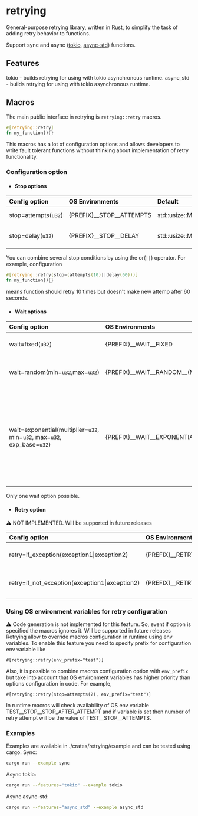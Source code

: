 # retrying

General-purpose retrying library, written in Rust, to simplify the task of adding retry behavior to functions.

Support sync and async ([tokio](https://tokio.rs/), [async-std](https://async.rs/)) functions.

## Features
tokio - builds retrying for using with tokio asynchronous runtime.
async_std - builds retrying for using with tokio asynchronous runtime.

## Macros

The main public interface in retrying is ```retrying::retry``` macros.

```rust
#[retrying::retry]
fn my_function(){}
```
This macros has a lot of configuration options and allows developers to write fault tolerant functions without thinking about implementation of retry functionality.

### Configuration option
* #### Stop options
| Config option | OS Environments | Default | Description|
|:---|:---|:---|:---|
| stop=attempts(`u32`) | {PREFIX}__STOP__ATTEMPTS | std::usize::MAX | Number of retries|
| stop=delay(`u32`) | {PREFIX}__STOP__DELAY | std::usize::MAX | Retrying period (seconds) ||

You can combine several stop conditions by using the or(`||`) operator. For example, configuration  
```rust
#[retrying::retry(stop=(attempts(10)||delay(60)))]
fn my_function(){}
```
means function should retry 10 times but doesn't make new attemp after 60 seconds.


* #### Wait options
| Config option | OS Environments | Default | Description |
| :--- | :--- | :--- | :--- |
| wait=fixed(`u32`) | {PREFIX}__WAIT__FIXED | 0 | Number of seconds between retries |
| wait=random(min=`u32`,max=`u32`) | {PREFIX}__WAIT__RANDOM\__(MIN\|MAX) | min=0,max=3600 | Randomly wait _min_ to _max_ seconds between retries |
| wait=exponential(multiplier=`u32`, min=`u32`, max=`u32`, exp_base=`u32`) | {PREFIX}__WAIT__EXPONENTIAL\__(MULTIPLIER\|MIN\|MAX\|EXP_BASE) | multiplier=1, min=0,max=3600, exp_base=2 | Wait _multiplier_ * _exp_base_^(num of retry - 1) + _min_ seconds between each retry starting with _min_ seconds, then up to _max_ seconds, then _max_ seconds afterwards |

Only one wait option possible.

* #### Retry option
:warning: NOT IMPLEMENTED. Will be supported in future releases

| Config option | OS Environments | Default | Description |
| :--- | :--- | :--- | :--- |
| retry=if_exception(exception1\|exception2) | {PREFIX}__RETRY__RETRY_IF_EXCEPTION | - | Retry only on specific exeptions |
| retry=if_not_exception(exception1\|exception2) | {PREFIX}__RETRY__RETRY_IF_NOT_EXCEPTION | - | Don't retry on specific list of exeptions |

### Using OS environment variables for retry configuration
:warning: Code generation is not implemented for this feature. So, event if option is specified the macros ignores it. Will be supported in future releases  
Retrying allow to override macros configuration in runtime using env variables. To enable this feature you need to specify prefix for configuration env variable like
```
#[retrying::retry(env_prefix="test")]
```
Also, it is possible to combine macros configuration option with `env_prefix` but take into account that OS environment variables has higher priority than options configuration in code.
For example,
```
#[retrying::retry(stop=attempts(2), env_prefix="test")]
```
In runtime macros will check availability of OS env variable TEST__STOP__STOP_AFTER_ATTEMPT and if variable is set then number of retry attempt will be the value of TEST__STOP__ATTEMPTS.


### Examples
Examples are available in ./crates/retrying/example and can be tested using cargo.
Sync:
```bash
cargo run --example sync
```
Async tokio:
```bash
cargo run --features="tokio" --example tokio
```
Async async-std:
```bash
cargo run --features="async_std" --example async_std
```